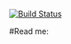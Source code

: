 [![Build Status](https://travis-ci.com/malthew/ca2.svg?branch=master)](https://travis-ci.com/malthew/ca2)

#Read me:
